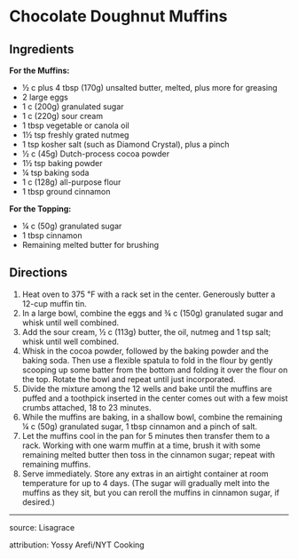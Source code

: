 # Chocolate Doughnut Muffins

## Ingredients

**For the Muffins:**

- ½ c plus 4 tbsp (170g) unsalted butter, melted, plus more for greasing
- 2 large eggs
- 1 c (200g) granulated sugar
- 1 c (220g) sour cream
- 1 tbsp vegetable or canola oil
- 1½ tsp freshly grated nutmeg
- 1 tsp kosher salt (such as Diamond Crystal), plus a pinch
- ½ c (45g) Dutch-process cocoa powder
- 1½ tsp baking powder
- ¼ tsp baking soda
- 1 c (128g) all-purpose flour
- 1 tbsp ground cinnamon

**For the Topping:**

- ¼ c (50g) granulated sugar
- 1 tbsp cinnamon
- Remaining melted butter for brushing

## Directions

1. Heat oven to 375 ℉ with a rack set in the center. Generously butter a 12-cup muffin tin.
2. In a large bowl, combine the eggs and ¾ c (150g) granulated sugar and whisk until well combined.
3. Add the sour cream, ½ c (113g) butter, the oil, nutmeg and 1 tsp salt; whisk until well combined.
4. Whisk in the cocoa powder, followed by the baking powder and the baking soda. Then use a flexible spatula to fold in the flour by gently scooping up some batter from the bottom and folding it over the flour on the top. Rotate the bowl and repeat until just incorporated.
5. Divide the mixture among the 12 wells and bake until the muffins are puffed and a toothpick inserted in the center comes out with a few moist crumbs attached, 18 to 23 minutes.
6. While the muffins are baking, in a shallow bowl, combine the remaining ¼ c (50g) granulated sugar, 1 tbsp cinnamon and a pinch of salt.
7. Let the muffins cool in the pan for 5 minutes then transfer them to a rack. Working with one warm muffin at a time, brush it with some remaining melted butter then toss in the cinnamon sugar; repeat with remaining muffins.
8. Serve immediately. Store any extras in an airtight container at room temperature for up to 4 days. (The sugar will gradually melt into the muffins as they sit, but you can reroll the muffins in cinnamon sugar, if desired.)

---

source: Lisagrace

attribution: Yossy Arefi/NYT Cooking
